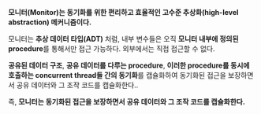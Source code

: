 

**모니터(Monitor)는 동기화를 위한 편리하고 효율적인 고수준 추상화(high-level abstraction) 메커니즘이다.**

모니터는 **추상 데이터 타입(ADT)** 처럼, 내부 변수들은 오직 **모니터 내부에 정의된 procedure**를 통해서만 접근 가능하다. 외부에서는 직접 접근할 수 없다.

 **공유된 데이터 구조**, **공유 데이터를 다루는 procedure**, **이러한 procedure를 동시에 호출하는 concurrent thread들 간의 동기화**를 캡슐화하여 동기화된 접근을 보장하면서 공유 데이터와 그 조작 코드를 캡슐화한다.. 
    
즉, **모니터는 동기화된 접근을 보장하면서 공유 데이터와 그 조작 코드를 캡슐화한다.**